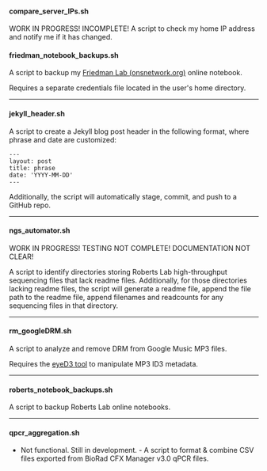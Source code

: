 #### compare_server_IPs.sh
WORK IN PROGRESS! INCOMPLETE!
A script to check my home IP address and notify me if it has changed.


#### friedman_notebook_backups.sh
A script to backup my [Friedman Lab (onsnetwork.org)](http://onsnetwork.org/sjwfriedmanlab/) online notebook.

Requires a separate credentials file located in the user's home directory.

---
#### jekyll_header.sh
A script to create a Jekyll blog post header in the following format, where phrase and date are customized:
```
---
layout: post
title: phrase
date: 'YYYY-MM-DD'
---
```

Additionally, the script will automatically stage, commit, and push to a GitHub repo.

---
#### ngs_automator.sh
WORK IN PROGRESS! TESTING NOT COMPLETE! DOCUMENTATION NOT CLEAR!

A script to identify directories storing Roberts Lab high-throughput sequencing files that lack readme files. Additionally, for those directories lacking readme files, the script will generate a readme file, append the file path to the readme file, append filenames and readcounts for any sequencing files in that directory.

---
#### rm_googleDRM.sh
A script to analyze and remove DRM from Google Music MP3 files.

Requires the [eyeD3 tool](http://eyed3.nicfit.net/) to manipulate MP3 ID3 metadata.

---

#### roberts_notebook_backups.sh
A script to backup Roberts Lab online notebooks.

---
#### qpcr_aggregation.sh
- Not functional. Still in development. -
A script to format & combine CSV files exported from BioRad CFX Manager v3.0 qPCR files.

